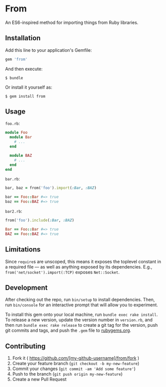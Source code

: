 # From

An ES6-inspired method for importing things from Ruby libraries.

## Installation

Add this line to your application's Gemfile:

```ruby
gem 'from'
```

And then execute:

    $ bundle

Or install it yourself as:

    $ gem install from

## Usage

`foo.rb`:

```ruby
module Foo
  module Bar
    # ...
  end

  module BAZ
    # ...
  end
end
```

`bar.rb`:

```ruby
bar, baz = from('foo').import(:Bar, :BAZ)

bar == Foo::Bar #=> true
baz == Foo::BAZ #=> true
```

`bar2.rb`:

```ruby
from('foo').include(:Bar, :BAZ)

Bar == Foo::Bar #=> true
BAZ == Foo::BAZ #=> true
```

## Limitations

Since `require`s are unscoped, this means it exposes the toplevel constant in a required file — as well as anything exposed by its dependencies. E.g., `from('net/socket').import(:TCP)` exposes `Net::Socket`.

## Development

After checking out the repo, run `bin/setup` to install dependencies. Then, run `bin/console` for an interactive prompt that will allow you to experiment.

To install this gem onto your local machine, run `bundle exec rake install`. To release a new version, update the version number in `version.rb`, and then run `bundle exec rake release` to create a git tag for the version, push git commits and tags, and push the `.gem` file to [rubygems.org](https://rubygems.org).

## Contributing

1. Fork it ( https://github.com/[my-github-username]/from/fork )
2. Create your feature branch (`git checkout -b my-new-feature`)
3. Commit your changes (`git commit -am 'Add some feature'`)
4. Push to the branch (`git push origin my-new-feature`)
5. Create a new Pull Request
